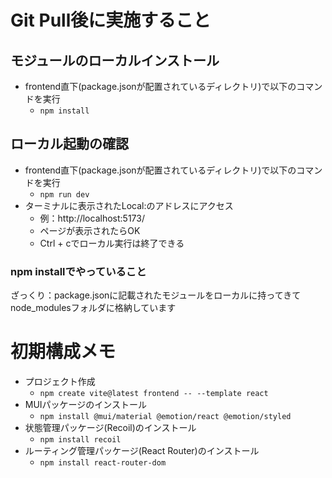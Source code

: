 # Git Pull後に実施すること
## モジュールのローカルインストール
* frontend直下(package.jsonが配置されているディレクトリ)で以下のコマンドを実行
  * `npm install`
## ローカル起動の確認
* frontend直下(package.jsonが配置されているディレクトリ)で以下のコマンドを実行
  * `npm run dev`
* ターミナルに表示されたLocal:のアドレスにアクセス
  * 例：http://localhost:5173/
  * ページが表示されたらOK
  * Ctrl + cでローカル実行は終了できる
### npm installでやっていること
ざっくり：package.jsonに記載されたモジュールをローカルに持ってきてnode_modulesフォルダに格納しています
# 初期構成メモ
* プロジェクト作成
  * `npm create vite@latest frontend -- --template react`
* MUIパッケージのインストール
  * `npm install @mui/material @emotion/react @emotion/styled`
* 状態管理パッケージ(Recoil)のインストール
  * `npm install recoil`
* ルーティング管理パッケージ(React Router)のインストール
  * `npm install react-router-dom`
